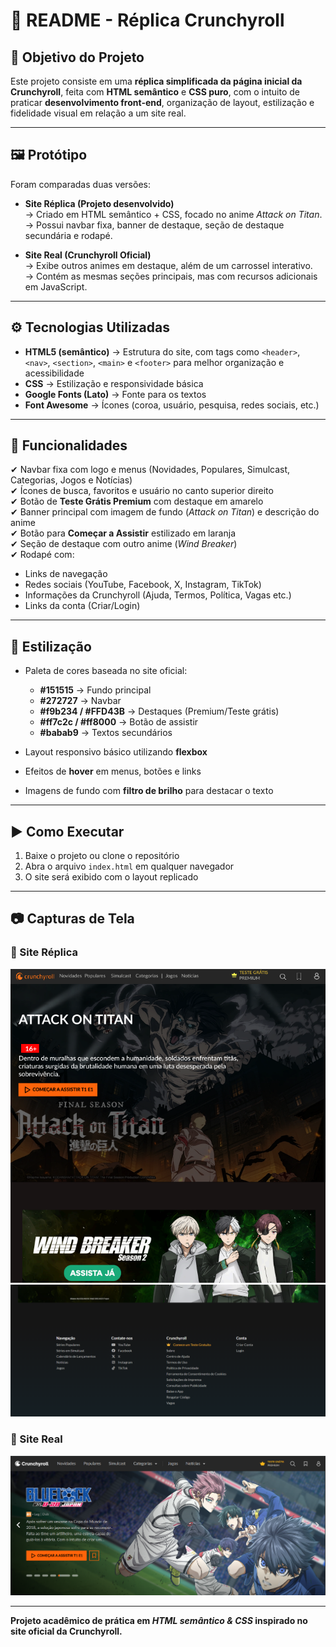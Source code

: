 # 📖 README - Réplica Crunchyroll

## 🎯 Objetivo do Projeto
Este projeto consiste em uma **réplica simplificada da página inicial da Crunchyroll**, feita com **HTML semântico** e **CSS puro**, com o intuito de praticar **desenvolvimento front-end**, organização de layout, estilização e fidelidade visual em relação a um site real.

---

## 🖼️ Protótipo
Foram comparadas duas versões:

- **Site Réplica (Projeto desenvolvido)**  
  → Criado em HTML semântico + CSS, focado no anime *Attack on Titan*.  
  → Possui navbar fixa, banner de destaque, seção de destaque secundária e rodapé.  

- **Site Real (Crunchyroll Oficial)**  
  → Exibe outros animes em destaque, além de um carrossel interativo.  
  → Contém as mesmas seções principais, mas com recursos adicionais em JavaScript.  

---

## ⚙️ Tecnologias Utilizadas
- **HTML5 (semântico)** → Estrutura do site, com tags como `<header>`, `<nav>`, `<section>`, `<main>` e `<footer>` para melhor organização e acessibilidade  
- **CSS** → Estilização e responsividade básica  
- **Google Fonts (Lato)** → Fonte para os textos  
- **Font Awesome** → Ícones (coroa, usuário, pesquisa, redes sociais, etc.)  

---

## 🚀 Funcionalidades
✔ Navbar fixa com logo e menus (Novidades, Populares, Simulcast, Categorias, Jogos e Notícias)  
✔ Ícones de busca, favoritos e usuário no canto superior direito  
✔ Botão de **Teste Grátis Premium** com destaque em amarelo  
✔ Banner principal com imagem de fundo (*Attack on Titan*) e descrição do anime  
✔ Botão para **Começar a Assistir** estilizado em laranja  
✔ Seção de destaque com outro anime (*Wind Breaker*)  
✔ Rodapé com:
  - Links de navegação  
  - Redes sociais (YouTube, Facebook, X, Instagram, TikTok)  
  - Informações da Crunchyroll (Ajuda, Termos, Política, Vagas etc.)  
  - Links da conta (Criar/Login)  

---

## 🎨 Estilização
- Paleta de cores baseada no site oficial:  
  - **#151515** → Fundo principal  
  - **#272727** → Navbar  
  - **#f9b234 / #FFD43B** → Destaques (Premium/Teste grátis)  
  - **#ff7c2c / #ff8000** → Botão de assistir  
  - **#babab9** → Textos secundários  

- Layout responsivo básico utilizando **flexbox**  
- Efeitos de **hover** em menus, botões e links  
- Imagens de fundo com **filtro de brilho** para destacar o texto  

---

## ▶️ Como Executar
1. Baixe o projeto ou clone o repositório  
2. Abra o arquivo `index.html` em qualquer navegador  
3. O site será exibido com o layout replicado  

---

## 📷 Capturas de Tela
### 🔸 Site Réplica
![Replica](./assets/Replica1.png)
<img src="./assets/Replica2.png" alt="Replica" width="717px">

### 🔸 Site Real
![Real](./assets/Site-Real.png)

---

 **Projeto acadêmico de prática em *HTML semântico & CSS* inspirado no site oficial da Crunchyroll.**  
